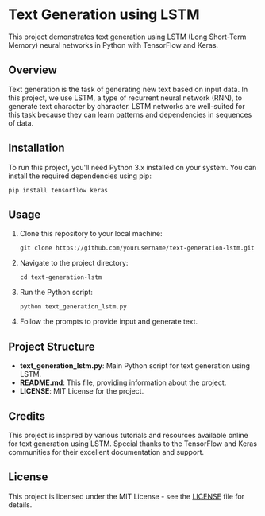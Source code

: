 # Text Generation using LSTM

This project demonstrates text generation using LSTM (Long Short-Term Memory) neural networks in Python with TensorFlow and Keras.

## Overview

Text generation is the task of generating new text based on input data. In this project, we use LSTM, a type of recurrent neural network (RNN), to generate text character by character. LSTM networks are well-suited for this task because they can learn patterns and dependencies in sequences of data.

## Installation

To run this project, you'll need Python 3.x installed on your system. You can install the required dependencies using pip:

```
pip install tensorflow keras
```

## Usage

1. Clone this repository to your local machine:

   ```
   git clone https://github.com/yourusername/text-generation-lstm.git
   ```

2. Navigate to the project directory:

   ```
   cd text-generation-lstm
   ```

3. Run the Python script:

   ```
   python text_generation_lstm.py
   ```

4. Follow the prompts to provide input and generate text.

## Project Structure

- **text_generation_lstm.py**: Main Python script for text generation using LSTM.
- **README.md**: This file, providing information about the project.
- **LICENSE**: MIT License for the project.

## Credits

This project is inspired by various tutorials and resources available online for text generation using LSTM. Special thanks to the TensorFlow and Keras communities for their excellent documentation and support.

## License

This project is licensed under the MIT License - see the [LICENSE](LICENSE) file for details.
